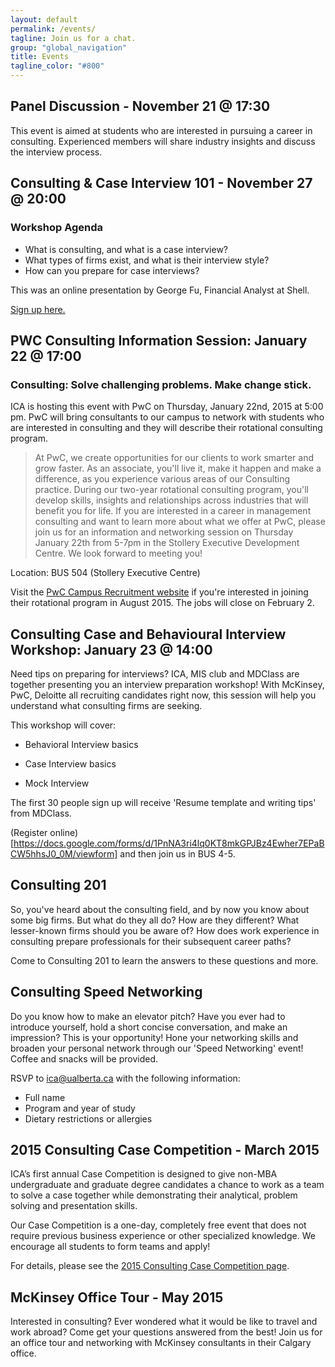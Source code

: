 ```yaml
---
layout: default
permalink: /events/
tagline: Join us for a chat.
group: "global_navigation"
title: Events
tagline_color: "#800"
---
```


## Panel Discussion - November 21 @ 17:30

This event is aimed at students who are interested in pursuing a career in consulting. Experienced members will share industry insights and discuss the interview process.

## Consulting & Case Interview 101 - November 27 @ 20:00

### Workshop Agenda

- What is consulting, and what is a case interview?
- What types of firms exist, and what is their interview style? 
- How can you prepare for case interviews?

This was an online presentation by George Fu, Financial Analyst at Shell.

[Sign up here.](http://goo.gl/forms/ZyhVaxpQnh)

## PWC Consulting Information Session: January 22 @ 17:00

### Consulting: Solve challenging problems. Make change stick.

ICA is hosting this event with PwC on Thursday, January 22nd, 2015 at 5:00 pm. PwC will bring consultants to our campus to network with students who are interested in consulting and they will describe their rotational consulting program.

> At PwC, we create opportunities for our clients to work smarter and grow faster. As an associate, you'll live it, make it happen and make a difference, as you experience various areas of our Consulting practice. During our two-year rotational consulting program, you'll develop skills, insights and relationships across industries that will benefit you for life. If you are interested in a career in management consulting and want to learn more about what we offer at PwC, please join us for an information and networking session on Thursday January 22th from 5-7pm in the Stollery Executive Development Centre. We look forward to meeting you!

Location: BUS 504 (Stollery Executive Centre)
 
Visit the [PwC Campus Recruitment website](http://www.pwc.com/ca/en/campus-recruiting/application-process/index.jhtml) if you're interested in joining their rotational program in August 2015. The jobs will close on February 2. 

## Consulting Case and Behavioural Interview Workshop: January 23 @ 14:00

Need tips on preparing for interviews? ICA, MIS club and MDClass are together presenting you an interview preparation workshop! With McKinsey, PwC, Deloitte all recruiting candidates right now, this session will help you understand what consulting firms are seeking.

This workshop will cover:

- Behavioral Interview basics

- Case Interview basics

- Mock Interview 

The first 30 people sign up will receive 'Resume template and writing tips' from MDClass.

(Register online)[https://docs.google.com/forms/d/1PnNA3ri4lq0KT8mkGPJBz4Ewher7EPaBCW5hhsJ0_0M/viewform] and then join us in BUS 4-5.

## Consulting 201

So, you've heard about the consulting field, and by now you know about some big firms. But what do they all do? How are they different? What lesser-known firms should you be aware of? How does work experience in consulting prepare professionals for their subsequent career paths?

Come to Consulting 201 to learn the answers to these questions and more.

## Consulting Speed Networking

Do you know how to make an elevator pitch? Have you ever had to introduce yourself, hold a short concise conversation, and make an impression? This is your opportunity! Hone your networking skills and broaden your personal network through our 'Speed Networking' event! Coffee and snacks will be provided.

RSVP to [ica@ualberta.ca](mailto:ica@ualberta.ca) with the following information:

- Full name
- Program and year of study
- Dietary restrictions or allergies

## 2015 Consulting Case Competition - March 2015

ICA’s first annual Case Competition is designed to give non-MBA undergraduate and graduate degree candidates a chance to work as a team to solve a case together while demonstrating their analytical, problem solving and presentation skills.

Our Case Competition is a one-day, completely free event that does not require previous business experience or other specialized knowledge. We encourage all students to form teams and apply! 

For details, please see the [2015 Consulting Case Competition page](/case-competition/).

## McKinsey Office Tour - May 2015

Interested in consulting? Ever wondered what it would be like to travel and work abroad? Come get your questions answered from the best! Join us for an office tour and networking with McKinsey consultants in their Calgary office.
